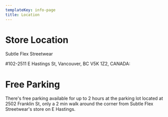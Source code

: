 ```yaml
---
templateKey: info-page
title: Location
---
```

# Store Location

Subtle Flex Streetwear

\#102-2511 E Hastings St, Vancouver, BC V5K 1Z2, CANADA:

# Free Parking

There's free parking available for up to 2 hours at the parking lot located at 2502 Franklin St, only a 2 min walk around the corner from Subtle Flex Streetwear's store on E Hastings.